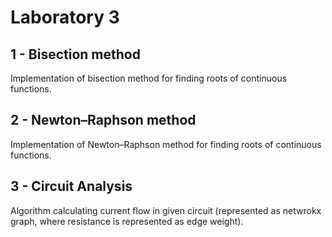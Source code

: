 # Laboratory 3 

## 1 - Bisection method 
Implementation of bisection method for finding roots of continuous functions.
## 2 - Newton–Raphson method
Implementation of Newton–Raphson method for finding roots of continuous functions.
## 3 - Circuit Analysis
Algorithm calculating current flow in given circuit (represented as netwrokx graph, where resistance is represented as edge weight). 
